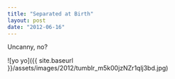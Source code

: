 ```yaml
---
title: "Separated at Birth"
layout: post
date: "2012-06-16"
---
```


Uncanny, no?

![yo yo]({{ site.baseurl }}/assets/images/2012/tumblr_m5k00jzNZr1qlj3bd.jpg)
